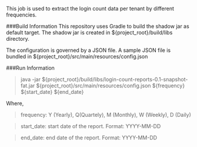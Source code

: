 This job is used to extract the login count data per tenant by different frequencies.

###Build Information
This repository uses Gradle to build the shadow jar as default target. The shadow jar is created in ${project_root}/build/libs directory.

The configuration is governed by a JSON file. A sample JSON file is bundled in ${project_root}/src/main/resources/config.json

###Run Information

> java -jar ${project_root}/build/libs/login-count-reports-0.1-snapshot-fat.jar ${project_root}/src/main/resources/config.json ${frequency} ${start_date} ${end_date}

Where,
> frequency:  Y (Yearly), Q(Quartely), M (Monthly), W (Weekly), D (Daily)

> start_date:  start date of the report. Format: YYYY-MM-DD

> end_date: end date of the report. Format: YYYY-MM-DD
